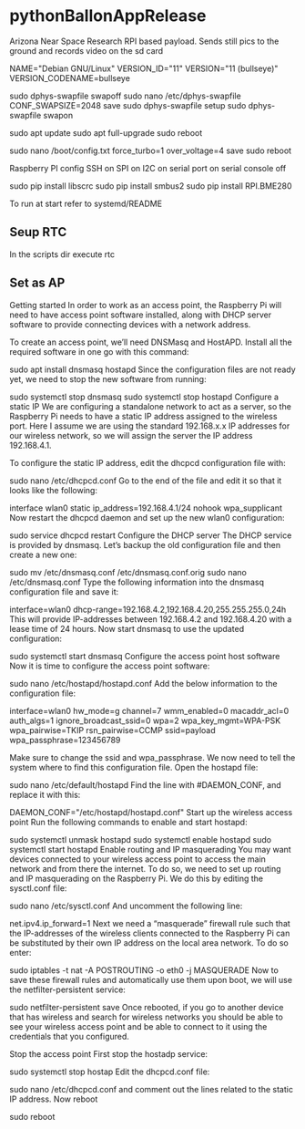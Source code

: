 # pythonBallonAppRelease
Arizona Near Space Research RPI based payload.   Sends still pics to the ground and records video on the sd card

NAME="Debian GNU/Linux"
VERSION_ID="11"
VERSION="11 (bullseye)"
VERSION_CODENAME=bullseye

sudo dphys-swapfile swapoff
sudo nano /etc/dphys-swapfile
CONF_SWAPSIZE=2048
save
sudo dphys-swapfile setup
sudo dphys-swapfile swapon

sudo apt update
sudo apt full-upgrade
sudo reboot

sudo nano /boot/config.txt
force_turbo=1
over_voltage=4
save
sudo reboot


Raspberry PI config
	SSH on
	SPI on
        I2C on
        serial port on
        serial console off

sudo pip install libscrc
sudo pip install smbus2
sudo pip install RPI.BME280

To run at start refer to systemd/README

Seup RTC
--------
In the scripts dir execute rtc


Set as AP
---------
Getting started
In order to work as an access point, the Raspberry Pi will need to have access point software installed, along with DHCP server software to provide connecting devices with a network address.

To create an access point, we’ll need DNSMasq and HostAPD. Install all the required software in one go with this command:

sudo apt install dnsmasq hostapd
Since the configuration files are not ready yet, we need to stop the new software from running:

sudo systemctl stop dnsmasq
sudo systemctl stop hostapd
Configure a static IP
We are configuring a standalone network to act as a server, so the Raspberry Pi needs to have a static IP address assigned to the wireless port. Here I assume we are using the standard 192.168.x.x IP addresses for our wireless network, so we will assign the server the IP address 192.168.4.1.

To configure the static IP address, edit the dhcpcd configuration file with:

sudo nano /etc/dhcpcd.conf
Go to the end of the file and edit it so that it looks like the following:

interface wlan0
    static ip_address=192.168.4.1/24
    nohook wpa_supplicant
Now restart the dhcpcd daemon and set up the new wlan0 configuration:

sudo service dhcpcd restart
Configure the DHCP server
The DHCP service is provided by dnsmasq. Let’s backup the old configuration file and then create a new one:

sudo mv /etc/dnsmasq.conf /etc/dnsmasq.conf.orig
sudo nano /etc/dnsmasq.conf
Type the following information into the dnsmasq configuration file and save it:

interface=wlan0
dhcp-range=192.168.4.2,192.168.4.20,255.255.255.0,24h
This will provide IP-addresses between 192.168.4.2 and 192.168.4.20 with a lease time of 24 hours. Now start dnsmasq to use the updated configuration:

sudo systemctl start dnsmasq
Configure the access point host software
Now it is time to configure the access point software:

sudo nano /etc/hostapd/hostapd.conf
Add the below information to the configuration file:

interface=wlan0
hw_mode=g
channel=7
wmm_enabled=0
macaddr_acl=0
auth_algs=1
ignore_broadcast_ssid=0
wpa=2
wpa_key_mgmt=WPA-PSK
wpa_pairwise=TKIP
rsn_pairwise=CCMP
ssid=payload
wpa_passphrase=123456789


Make sure to change the ssid and wpa_passphrase. We now need to tell the system where to find this configuration file. Open the hostapd file:

sudo nano /etc/default/hostapd
Find the line with #DAEMON_CONF, and replace it with this:

DAEMON_CONF="/etc/hostapd/hostapd.conf"
Start up the wireless access point
Run the following commands to enable and start hostapd:

sudo systemctl unmask hostapd
sudo systemctl enable hostapd
sudo systemctl start hostapd
Enable routing and IP masquerading
You may want devices connected to your wireless access point to access the main network and from there the internet. To do so, we need to set up routing and IP masquerading on the Raspberry Pi. We do this by editing the sysctl.conf file:

sudo nano /etc/sysctl.conf
And uncomment the following line:

net.ipv4.ip_forward=1
Next we need a “masquerade” firewall rule such that the IP-addresses of the wireless clients connected to the Raspberry Pi can be substituted by their own IP address on the local area network. To do so enter:

sudo iptables -t nat -A  POSTROUTING -o eth0 -j MASQUERADE
Now to save these firewall rules and automatically use them upon boot, we will use the netfilter-persistent service:

sudo netfilter-persistent save
Once rebooted, if you go to another device that has wireless and search for wireless networks you should be able to see your wireless access point and be able to connect to it using the credentials that you configured.

Stop the access point
First stop the hostadp service:

sudo systemctl stop hostap
Edit the dhcpcd.conf file:

sudo nano /etc/dhcpcd.conf
and comment out the lines related to the static IP address. Now reboot

sudo reboot
